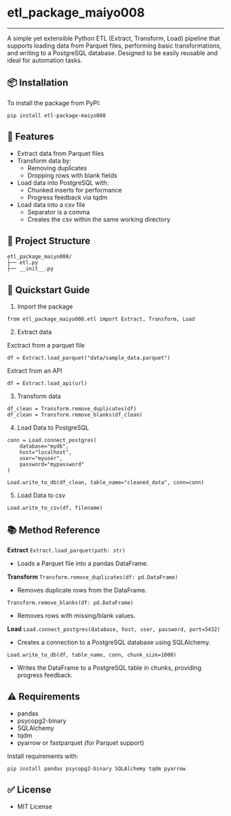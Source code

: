 # etl_package_maiyo008

---

A simple yet extensible Python ETL (Extract, Transform, Load) pipeline that supports loading data from Parquet files, performing basic transformations, and writing to a PostgreSQL database. Designed to be easily reusable and ideal for automation tasks.

## 📦 Installation

To install the package from PyPI:

```
pip install etl-package-maiyo008
```

## 🧠 Features

- Extract data from Parquet files
- Transform data by:
  - Removing duplicates
  - Dropping rows with blank fields
- Load data into PostgreSQL with:
  - Chunked inserts for performance
  - Progress feedback via tqdm
- Load data into a csv file
  - Separator is a comma
  - Creates the csv within the same working directory

## 📁 Project Structure

```
etl_package_maiyo008/
├── etl.py
├── __init__.py
```

## 🚀 Quickstart Guide

1. Import the package

```
from etl_package_maiyo008.etl import Extract, Transform, Load
```

2. Extract data

Exctract from a parquet file

```
df = Extract.load_parquet("data/sample_data.parquet")
```

Extract from an API

```
df = Extract.load_api(url)
```

3. Transform data

```
df_clean = Transform.remove_duplicates(df)
df_clean = Transform.remove_blanks(df_clean)
```

4. Load Data to PostgreSQL

```
conn = Load.connect_postgres(
    database="mydb",
    host="localhost",
    user="myuser",
    password="mypassword"
)

Load.write_to_db(df_clean, table_name="cleaned_data", conn=conn)
```

5. Load Data to csv

```
Load.write_to_csv(df, filename)
```

## 📚 Method Reference

**Extract**
`Extract.load_parquet(path: str)`

- Loads a Parquet file into a pandas DataFrame.

**Transform**
`Transform.remove_duplicates(df: pd.DataFrame)`

- Removes duplicate rows from the DataFrame.

`Transform.remove_blanks(df: pd.DataFrame)`

- Removes rows with missing/blank values.

**Load**
`Load.connect_postgres(database, host, user, password, port=5432)`

- Creates a connection to a PostgreSQL database using SQLAlchemy.

`Load.write_to_db(df, table_name, conn, chunk_size=1000)`

- Writes the DataFrame to a PostgreSQL table in chunks, providing progress feedback.

## ⚠️ Requirements

- pandas
- psycopg2-binary
- SQLAlchemy
- tqdm
- pyarrow or fastparquet (for Parquet support)

Install requirements with:

```
pip install pandas psycopg2-binary SQLAlchemy tqdm pyarrow
```

## ✅ License

- MIT License
